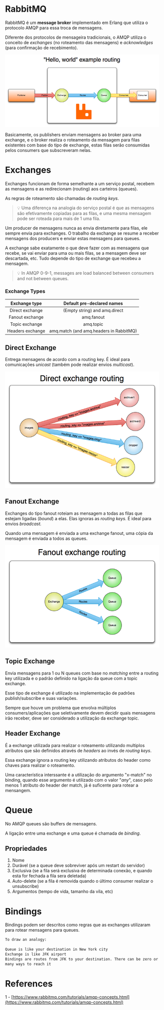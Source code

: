 # RabbitMQ

RabbitMQ é um **message broker** implementado em Erlang que utiliza o protocolo AMQP para essa troca de mensagens.

Diferente dos protocolos de mensageira tradicionais, o AMQP utiliza o conceito de *exchanges* (no roteamento das mensagens) e *acknowledges* (para confirmação de recebimento).

![rabbitmq](.github/rabbitmq.png)

Basicamente, os publishers enviam mensagens ao broker para uma exchange, e o broker realiza o roteamento da mensagem para filas existentes com base do tipo de exchange, estas filas serão consumidas pelos consumers que subscreveram nelas. 

# Exchanges

Exchanges funcionam de forma semelhante a um serviço postal, recebem as mensagens e as redirecionam (routing) aos carteiros (queues). 

As regras de roteamento são chamadas de *routing keys*.


> 💡 Uma diferença na analogia do serviço postal é que as mensagens são efetivamente copiadas para as filas, e uma mesma mensagem pode ser roteada para mais de 1 uma fila.


Um producer de mensagens nunca as envia diretamente para filas, ele sempre envia para exchanges. O trabalho da exchange se resume a receber mensagens dos producers e enviar estas mensagens para queues. 

A exchange sabe exatamente o que deve fazer com as mensagens que recebe, se vai enviar para uma ou mais filas, se a mensagem deve ser descartada, etc. Tudo depende do tipo de exchange que recebeu a mensagem.

> 💡 In AMQP 0-9-1, messages are load balanced between consumers and not between queues.

### Exchange Types

| **Exchange type** |      **Default pre-declared names**     |
|:-----------------:|:---------------------------------------:|
| Direct exchange   | (Empty string) and amq.direct           |
| Fanout exchange   | amq.fanout                              |
| Topic exchange    | amq.topic                               |
| Headers exchange  | amq.match (and amq.headers in RabbitMQ) |


## Direct Exchange

Entrega mensagens de acordo com a routing key. É ideal para comunicações *unicast* (também pode realizar envios *multicast*).

![direct](.github/direct.png)

## Fanout Exchange

Exchanges do tipo fanout roteiam as mensagem a todas as filas que estejam ligadas (*bound*) a elas. Elas ignoras as *routing keys.* É ideal para envios *broadcast.* 

Quando uma mensagem é enviada a uma exchange fanout, uma cópia da mensagem é enviada a todos as queues.

![fanout](./.github/fanout.png)

## Topic Exchange

Envia mensagens para 1 ou N queues com base no *matching* entre a routing key utilizada e o padrão definido na ligação da queue com a topic exchange.

Esse tipo de exchange é utilizado na implementação de padrões publish/subscribe e suas variações. 

Sempre que houve um problema que envolva múltiplos consumers/aplicações que seletivamente devem decidir quais mensagens irão receber, deve ser considerado a utilização da exchange topic.

## Header Exchange

É a exchange utilizada para realizar o roteamento utilizando multiplos atributos que são definidos através de *headers* ao invés de *routing keys*.

Essa exchange ignora a routing key utilizando atributos do header como chaves para realizar o roteamento.

Uma característica interssante é a utilização do argumento "x-match" no binding, quando esse argumento é utilizado com o valor "*any*", caso pelo menos 1 atributo do header der match, já é suficente para rotear a mensangem.


# Queue

No AMQP queues são buffers de mensagens.

A ligação entre uma exchange e uma queue é chamada de *binding*.

## Propriedades

1. Nome
2. Durável (se a queue deve sobreviver após um restart do servidor)
3. Exclusiva (se a fila será exclusiva de determinada conexão, e quando esta for fechada a fila sera deletada)
4. Auto-delete (se a fila é removida quando o último consumer realizar o unsubscribe)
5. Argumentos (tempo de vida, tamanho da vila, etc)


# Bindings

Bindings podem ser descritos como regras que as exchanges utilizaram para rotear mensagens para queues.

```
To draw an analogy:

Queue is like your destination in New York city
Exchange is like JFK airport
Bindings are routes from JFK to your destination. There can be zero or many ways to reach it
```

# References

1 - [https://www.rabbitmq.com/tutorials/amqp-concepts.html](https://www.rabbitmq.com/tutorials/amqp-concepts.html)